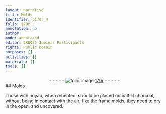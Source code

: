 ```yaml
---
layout: narrative
title: Molds
identifier: p170r_4
folio: 170r
annotation: no
author:
mode: annotated
editor: GR8975 Seminar Participants
rights: Public Domain
purposes: []
activities: []
materials: []
tools: []
---
```


 <div class="folio" align="center">- - - - - <a href="http://gallica.bnf.fr/ark:/12148/btv1b10500001g/f345.image" target="_blank"><img src="https://cu-mkp.github.io/GR8975-edition/assets/photo-icon.png" alt="folio image: " style="display:inline-block; margin-bottom:-3px;"/>170r</a> - - - - - </div> 
## Molds

 
Those with noyau, when reheated, should be placed on half lit charcoal, without being in contact with the air; like the frame molds, they need to dry in the open, and uncovered.
 